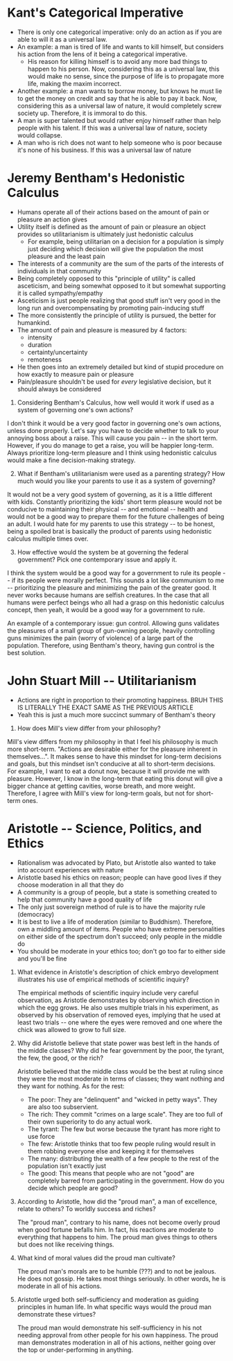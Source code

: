 # Kant's Categorical Imperative

* There is only one categorical imperative: only do an action as if you are able to will it as a universal law. 
* An example: a man is tired of life and wants to kill himself, but considers his action from the lens of it being a categorical imperative.
  * His reason for killing himself is to avoid any more bad things to happen to his person. Now, considering this as a universal law, this would make no sense, since the purpose of life is to propagate more life, making the maxim incorrect.
* Another example: a man wants to borrow money, but knows he must lie to get the money on credit and say that he is able to pay it back. Now, considering this as a universal law of nature, it would completely screw society up. Therefore, it is immoral to do this. 
* A man is super talented but would rather enjoy himself rather than help people with his talent. If this was a universal law of nature, society would collapse. 
* A man who is rich does not want to help someone who is poor because it's none of his business. If this was a universal law of nature

# Jeremy Bentham's Hedonistic Calculus

* Humans operate all of their actions based on the amount of pain or pleasure an action gives
* Utility itself is defined as the amount of pain or pleasure an object provides so utilitarianism is ultimately just hedonistic calculus
  * For example, being utilitarian on a decision for a population is simply just deciding which decision will give the population the most pleasure and the least pain
* The interests of a community are the sum of the parts of the interests of individuals in that community
* Being completely opposed to this "principle of utility" is called asceticism, and being somewhat opposed to it but somewhat supporting it is called sympathy/empathy
* Asceticism is just people realizing that good stuff isn't very good in the long run and overcompensating by promoting pain-inducing stuff
* The more consistently the principle of utility is pursued, the better for humankind.
* The amount of pain and pleasure is measured by 4 factors: 
  * intensity
  * duration
  * certainty/uncertainty
  * remoteness
* He then goes into an extremely detailed but kind of stupid procedure on how exactly to measure pain or pleasure
* Pain/pleasure shouldn't be used for *every* legislative decision, but it should always be considered

1. Considering Bentham's Calculus, how well would it work if used as a system of governing one's own actions?

I don't think it would be a very good factor in governing one's own actions, unless done properly. Let's say you have to decide whether to talk to your annoying boss about a raise. This will cause you pain -- in the short term. However, if you do manage to get a raise, you will be happier long-term. Always prioritize long-term pleasure and I think using hedonistic calculus would make a fine decision-making strategy. 

2. What if Bentham's utilitarianism were used as a parenting strategy? How much would you like your parents to use it as a system of governing? 

It would not be a very good system of governing, as it is a little different with kids. Constantly prioritizing the kids' short term pleasure would not be conducive to maintaining their physical -- and emotional -- health and would not be a good way to prepare them for the future challenges of being an adult. I would hate for my parents to use this strategy -- to be honest, being a spoiled brat is basically the product of parents using hedonistic calculus multiple times over. 

3. How effective would the system be at governing the federal government? Pick one contemporary issue and apply it. 

I think the system would be a good way for a government to rule its people -- if its people were morally perfect. This sounds a lot like communism to me -- prioritizing the pleasure and minimizing the pain of the greater good. It never works because humans are selfish creatures. In the case that all humans were perfect beings who all had a grasp on this hedonistic calculus concept, then yeah, it would be a good way for a government to rule. 

An example of a contemporary issue: gun control. Allowing guns validates the pleasures of a small group of gun-owning people, heavily controlling guns minimizes the pain (worry of violence) of a large part of the population. Therefore, using Bentham's theory, having gun control is the best solution. 

# John Stuart Mill -- Utilitarianism

* Actions are right in proportion to their promoting happiness. BRUH THIS IS LITERALLY THE EXACT SAME AS THE PREVIOUS ARTICLE
* Yeah this is just a much more succinct summary of Bentham's theory

1. How does Mill's view differ from your philosophy? 

Mill's view differs from my philosophy in that I feel his philosophy is much more short-term. "Actions are desirable either for the pleasure inherent in themselves...". It makes sense to have this mindset for long-term decisions and goals, but this mindset isn't conducive at all to short-term decisions. For example, I want to eat a donut now, because it will provide me with pleasure. However, I know in the long-term that eating this donut will give a bigger chance at getting cavities, worse breath, and more weight. Therefore, I agree with Mill's view for long-term goals, but not for short-term ones. 

# Aristotle -- Science, Politics, and Ethics

* Rationalism was advocated by Plato, but Aristotle also wanted to take into account experiences with nature
* Aristotle based his ethics on reason; people can have good lives if they choose moderation in all that they do
* A community is a group of people, but a state is something created to help that community have a good quality of life
* The only just sovereign method of rule is to have the majority rule (democracy) 
* It is best to live a life of moderation (similar to Buddhism). Therefore, own a middling amount of items. People who have extreme personalities on either side of the spectrum don't succeed; only people in the middle do
* You should be moderate in your ethics too; don't go too far to either side and you'll be fine

1. What evidence in Aristotle's description of chick embryo development illustrates his use of empirical methods of scientific inquiry? 

   The empirical methods of scientific inquiry include very careful observation, as Aristotle demonstrates by observing which direction in which the egg grows. He also uses multiple trials in his experiment, as observed by his observation of removed eyes, implying that he used at least two trials -- one where the eyes were removed and one where the chick was allowed to grow to full size. 

2. Why did Aristotle believe that state power was best left in the hands of the middle classes? Why did he fear government by the poor, the tyrant, the few, the good, or the rich?

   Aristotle believed that the middle class would be the best at ruling since they were the most moderate in terms of classes; they want nothing and they want for nothing. As for the rest: 

   * The poor: They are "delinquent" and "wicked in petty ways". They are also too subservient. 
   * The rich: They commit "crimes on a large scale". They are too full of their own superiority to do any actual work. 
   * The tyrant: The few but worse because the tyrant has more right to use force
   * The few: Aristotle thinks that too few people ruling would result in them robbing everyone else and keeping it for themselves
   * The many: distributing the wealth of a few people to the rest of the population isn't exactly just
   * The good: This means that people who are not "good" are completely barred from participating in the government. How do you decide which people are good? 

3. According to Aristotle, how did the "proud man", a man of excellence, relate to others? To worldly success and riches? 

   The "proud man", contrary to his name, does not become overly proud when good fortune befalls him. In fact, his reactions are moderate to everything that happens to him. The proud man gives things to others but does not like receiving things. 

4. What kind of moral values did the proud man cultivate?

   The proud man's morals are to be humble (???) and to not be jealous. He does not gossip. He takes most things seriously. In other words, he is moderate in all of his actions. 

5. Aristotle urged both self-sufficiency and moderation as guiding principles in human life. In what specific ways would the proud man demonstrate these virtues? 

   The proud man would demonstrate his self-sufficiency in his not needing approval from other people for his own happiness. The proud man demonstrates moderation in all of his actions, neither going over the top or under-performing in anything. 

   







